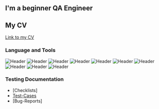 ## I'm a beginner QA Engineer

## My CV
[Link to my CV](https://drive.google.com/file/d/1a3E52Ggc6S_wLRPJwjBfs3qfZd6qm2tQ/view?usp=sharing)

### Language and Tools
![Header](https://img.shields.io/badge/Postman-090909?style=for-the-badge&logo=postman&logoColor=f76935)
![Header](https://img.shields.io/badge/Figma-090909?style=for-the-badge&logo=figma&logoColor=7d5fa6)
![Header](https://img.shields.io/badge/DevTools-090909?style=for-the-badge&logo=googlechrome&logoColor=2674f2)
![Header](https://img.shields.io/badge/AndroidStudio-090909?style=for-the-badge&logo=androidstudio&logoColor=3ad07d)
![Header](https://img.shields.io/badge/CharlesProxy-090909?style=for-the-badge&logo=charlesproxy&logoColor=8cc4d7)
![Header](https://img.shields.io/badge/postgres-090909?style=for-the-badge&logo=postgresql&logoColor=white)
![Header](https://img.shields.io/badge/MySQL-090909?style=for-the-badge&logo=mysql&logoColor=00618a)
![Header](https://img.shields.io/badge/YouTrack-090909?style=for-the-badge&logo=youtrack&logoColor=8cc4d7)
![Header](https://img.shields.io/badge/YandexTracker-090909?style=for-the-badge&logo=yandextracker&logoColor=8cc4d7)
![Header](https://img.shields.io/badge/Cygwin-090909?style=for-the-badge&logo=Cygwin&logoColor=8cc4d7)


### Testing Documentation

- [Checklists]
- [Test-Cases](https://github.com/kiwilizz/Test-Cases)
- [Bug-Reports]
